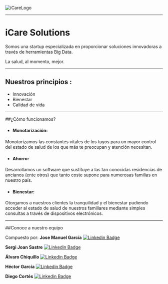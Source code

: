 ![iCareLogo](https://github.com/DataProject2/DataProject2/tree/master/00_Logo/iCareLogo.png)

------------



# iCare Solutions

Somos una startup especializada en proporcionar soluciones innovadoras a través de herramientas Big Data.

La salud, al momento, mejor.

------------



## Nuestros principios :

-   Innovación
-   Bienestar
-   Calidad de vida

------------



##¿Cómo funcionamos?

-   #### Monotarización:
    

Monotorizamos las constantes vitales de los tuyos para un mayor control del estado de salud de los que más te preocupan y atención necesitan.

-   #### Ahorro:
    

Desarrollamos un software que sustituye a las tan conocidas residencias de ancianos (ente otros) que tanto coste supone para numerosas familias en nuestro país.

-   #### Bienestar:
    

Otorgamos a nuestros clientes la tranquilidad y el bienestar pudiendo acceder al estado de salud de nuestros familiares mediante simples consultas a través de dispositivos electrónicos.

------------



##Conoce a nuestro equipo

Compuesto por:
**Jose Manuel García**  [![Linkedin Badge](https://img.shields.io/badge/-JoseManuel-blue?style=flat-square&logo=Linkedin&logoColor=white&link=https://www.linkedin.com/in/chiquillo/)](https://www.linkedin.com/in/jogacu/)


**Sergi Joan Sastre**  [![Linkedin Badge](https://img.shields.io/badge/-Sergi-blue?style=flat-square&logo=Linkedin&logoColor=white&link=https://www.linkedin.com/in/sergisastre/)](https://www.linkedin.com/in/sergisastre/)

**Álvaro Chiquillo**  [![Linkedin Badge](https://img.shields.io/badge/-Alvaro-blue?style=flat-square&logo=Linkedin&logoColor=white&link=https://www.linkedin.com/in/chiquillo/)](https://www.linkedin.com/in/chiquillo/)


**Héctor García**  [![Linkedin Badge](https://img.shields.io/badge/-Héctor-blue?style=flat-square&logo=Linkedin&logoColor=white&link=https://www.linkedin.com/in/hhectorgarcia/)](https://www.linkedin.com/in/hhectorgarcia/)

**Diego Cortés**  [![Linkedin Badge](https://img.shields.io/badge/-Diego-blue?style=flat-square&logo=Linkedin&logoColor=white&link=https://www.linkedin.com/in/diego-cortes-gil/)](https://www.linkedin.com/in/diego-cortes-gil/)

